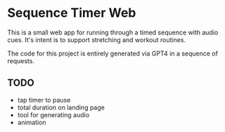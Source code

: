# Sequence Timer Web

This is a small web app for running through a timed sequence with audio cues. It's intent is to support stretching and workout routines.

The code for this project is entirely generated via GPT4 in a sequence of requests.

## TODO

-   tap timer to pause
-   total duration on landing page
-   tool for generating audio
-   animation
